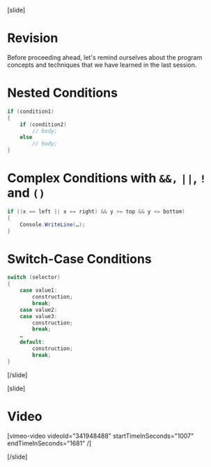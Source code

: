 [slide]
# Revision 
Before proceeding ahead, let's remind ourselves about the program concepts and techniques that we have learned in the last session.

# Nested Conditions
```cs
if (condition1)
{
    if (condition2)
        // body; 
    else
        // body;
}
```

# Complex Conditions with `&&,` `||`, `!` and `()`
```cs
if ((x == left || x == right) && y >= top && y <= bottom)
{
    Console.WriteLine(…);
}
```

# Switch-Case Conditions
```cs
switch (selector)
{
    case value1:
        construction;
        break;
    case value2:
    case value3:
        construction;
        break;
    …
    default:
        construction;
        break;
}
```
[/slide]

[slide]
# Video

[vimeo-video videoId="341948488" startTimeInSeconds="1007" endTimeInSeconds="1681" /]

[/slide]